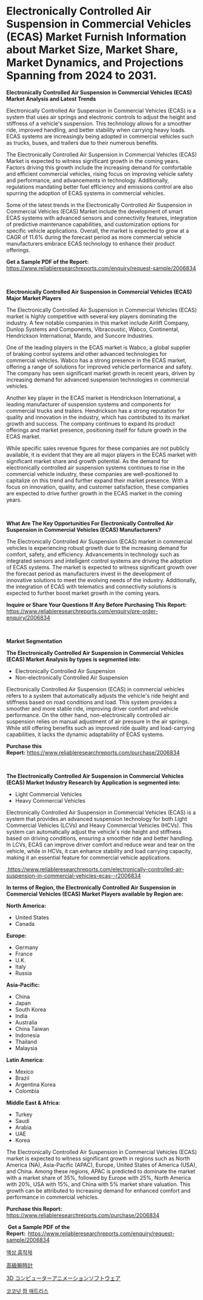 <p><h1>Electronically Controlled Air Suspension in Commercial Vehicles (ECAS) Market Furnish Information about Market Size, Market Share, Market Dynamics, and Projections Spanning from 2024 to 2031.</h1></p><p><strong>Electronically Controlled Air Suspension in Commercial Vehicles (ECAS) Market Analysis and Latest Trends</strong></p>
<p><p>Electronically Controlled Air Suspension in Commercial Vehicles (ECAS) is a system that uses air springs and electronic controls to adjust the height and stiffness of a vehicle's suspension. This technology allows for a smoother ride, improved handling, and better stability when carrying heavy loads. ECAS systems are increasingly being adopted in commercial vehicles such as trucks, buses, and trailers due to their numerous benefits.</p><p>The Electronically Controlled Air Suspension in Commercial Vehicles (ECAS) Market is expected to witness significant growth in the coming years. Factors driving this growth include the increasing demand for comfortable and efficient commercial vehicles, rising focus on improving vehicle safety and performance, and advancements in technology. Additionally, regulations mandating better fuel efficiency and emissions control are also spurring the adoption of ECAS systems in commercial vehicles.</p><p>Some of the latest trends in the Electronically Controlled Air Suspension in Commercial Vehicles (ECAS) Market include the development of smart ECAS systems with advanced sensors and connectivity features, integration of predictive maintenance capabilities, and customization options for specific vehicle applications. Overall, the market is expected to grow at a CAGR of 11.6% during the forecast period as more commercial vehicle manufacturers embrace ECAS technology to enhance their product offerings.</p></p>
<p><strong>Get a Sample PDF of the Report:&nbsp;</strong> <a href="https://www.reliableresearchreports.com/enquiry/request-sample/2006834">https://www.reliableresearchreports.com/enquiry/request-sample/2006834</a></p>
<p>&nbsp;</p>
<p><strong>Electronically Controlled Air Suspension in Commercial Vehicles (ECAS) Major Market Players</strong></p>
<p><p>The Electronically Controlled Air Suspension in Commercial Vehicles (ECAS) market is highly competitive with several key players dominating the industry. A few notable companies in this market include Airlift Company, Dunlop Systems and Components, Vibracoustic, Wabco, Continental, Hendrickson International, Mando, and Suncore Industries.</p><p>One of the leading players in the ECAS market is Wabco, a global supplier of braking control systems and other advanced technologies for commercial vehicles. Wabco has a strong presence in the ECAS market, offering a range of solutions for improved vehicle performance and safety. The company has seen significant market growth in recent years, driven by increasing demand for advanced suspension technologies in commercial vehicles.</p><p>Another key player in the ECAS market is Hendrickson International, a leading manufacturer of suspension systems and components for commercial trucks and trailers. Hendrickson has a strong reputation for quality and innovation in the industry, which has contributed to its market growth and success. The company continues to expand its product offerings and market presence, positioning itself for future growth in the ECAS market.</p><p>While specific sales revenue figures for these companies are not publicly available, it is evident that they are all major players in the ECAS market with significant market share and growth potential. As the demand for electronically controlled air suspension systems continues to rise in the commercial vehicle industry, these companies are well-positioned to capitalize on this trend and further expand their market presence. With a focus on innovation, quality, and customer satisfaction, these companies are expected to drive further growth in the ECAS market in the coming years.</p></p>
<p>&nbsp;</p>
<p><strong>What Are The Key Opportunities For Electronically Controlled Air Suspension in Commercial Vehicles (ECAS) Manufacturers?</strong></p>
<p><p>The Electronically Controlled Air Suspension (ECAS) market in commercial vehicles is experiencing robust growth due to the increasing demand for comfort, safety, and efficiency. Advancements in technology such as integrated sensors and intelligent control systems are driving the adoption of ECAS systems. The market is expected to witness significant growth over the forecast period as manufacturers invest in the development of innovative solutions to meet the evolving needs of the industry. Additionally, the integration of ECAS with telematics and connectivity solutions is expected to further boost market growth in the coming years.</p></p>
<p><strong>Inquire or Share Your Questions If Any Before Purchasing This Report:</strong> <a href="https://www.reliableresearchreports.com/enquiry/pre-order-enquiry/2006834">https://www.reliableresearchreports.com/enquiry/pre-order-enquiry/2006834</a></p>
<p>&nbsp;</p>
<p><strong>Market Segmentation</strong></p>
<p><strong>The Electronically Controlled Air Suspension in Commercial Vehicles (ECAS) Market Analysis by types is segmented into:</strong></p>
<p><ul><li>Electronically Controlled Air Suspension</li><li>Non-electronically Controlled Air Suspension</li></ul></p>
<p><p>Electronically Controlled Air Suspension (ECAS) in commercial vehicles refers to a system that automatically adjusts the vehicle's ride height and stiffness based on road conditions and load. This system provides a smoother and more stable ride, improving driver comfort and vehicle performance. On the other hand, non-electronically controlled air suspension relies on manual adjustment of air pressure in the air springs. While still offering benefits such as improved ride quality and load-carrying capabilities, it lacks the dynamic adaptability of ECAS systems.</p></p>
<p><strong>Purchase this Report:&nbsp;</strong><a href="https://www.reliableresearchreports.com/purchase/2006834">https://www.reliableresearchreports.com/purchase/2006834</a></p>
<p>&nbsp;</p>
<p><strong>The Electronically Controlled Air Suspension in Commercial Vehicles (ECAS) Market Industry Research by Application is segmented into:</strong></p>
<p><ul><li>Light Commercial Vehicles</li><li>Heavy Commercial Vehicles</li></ul></p>
<p><p>Electronically Controlled Air Suspension in Commercial Vehicles (ECAS) is a system that provides an advanced suspension technology for both Light Commercial Vehicles (LCVs) and Heavy Commercial Vehicles (HCVs). This system can automatically adjust the vehicle's ride height and stiffness based on driving conditions, ensuring a smoother ride and better handling. In LCVs, ECAS can improve driver comfort and reduce wear and tear on the vehicle, while in HCVs, it can enhance stability and load carrying capacity, making it an essential feature for commercial vehicle applications.</p></p>
<p><a href="https://www.reliableresearchreports.com/electronically-controlled-air-suspension-in-commercial-vehicles-ecas--r2006834">&nbsp;https://www.reliableresearchreports.com/electronically-controlled-air-suspension-in-commercial-vehicles-ecas--r2006834</a></p>
<p><strong>In terms of Region, the Electronically Controlled Air Suspension in Commercial Vehicles (ECAS) Market Players available by Region are:</strong></p>
<p>
    <p> <strong> North America: </strong>
        <ul>
            <li>United States</li>
            <li>Canada</li>
        </ul>
        </p> 
    <p> <strong> Europe: </strong>
        <ul>
            <li>Germany</li>
            <li>France</li>
            <li>U.K.</li>
            <li>Italy</li>
            <li>Russia</li>
        </ul>
        </p> 
    <p> <strong> Asia-Pacific: </strong>
        <ul>
            <li>China</li>
            <li>Japan</li>
            <li>South Korea</li>
            <li>India</li>
            <li>Australia</li>
            <li>China Taiwan</li>
            <li>Indonesia</li>
            <li>Thailand</li>
            <li>Malaysia</li>
        </ul>
        </p> 
    <p> <strong> Latin America: </strong>
        <ul>
            <li>Mexico</li>
            <li>Brazil</li>
            <li>Argentina Korea</li>
            <li>Colombia</li>
        </ul>
        </p> 
    <p> <strong> Middle East & Africa: </strong>
        <ul>
            <li>Turkey</li>
            <li>Saudi</li>
            <li>Arabia</li>
            <li>UAE</li>
            <li>Korea</li>
        </ul>
    </p>
    </p>
<p><p>The Electronically Controlled Air Suspension in Commercial Vehicles (ECAS) market is expected to witness significant growth in regions such as North America (NA), Asia-Pacific (APAC), Europe, United States of America (USA), and China. Among these regions, APAC is predicted to dominate the market with a market share of 35%, followed by Europe with 25%, North America with 20%, USA with 15%, and China with 5% market share valuation. This growth can be attributed to increasing demand for enhanced comfort and performance in commercial vehicles.</p></p>
<p><strong>Purchase this Report: </strong><a href="https://www.reliableresearchreports.com/purchase/2006834">https://www.reliableresearchreports.com/purchase/2006834</a></p>
<p>&nbsp;<strong>Get a Sample PDF of the Report:&nbsp;&nbsp;</strong><a href="https://www.reliableresearchreports.com/enquiry/request-sample/2006834">https://www.reliableresearchreports.com/enquiry/request-sample/2006834</a></p>
<p><strong></strong></p>
<p><p><a href="https://medium.com/@leeusso5656/%EC%95%A1%EC%B2%B4-%EC%A0%9C%EC%8A%B5%EC%A0%9C-%EC%8B%9C%EC%9E%A5-%EA%B7%9C%EB%AA%A8-%EC%8B%9C%EC%9E%A5-%EC%A0%84%EB%A7%9D-%EB%B0%8F-%EC%8B%9C%EC%9E%A5-%EC%98%88%EC%B8%A1-2024%EB%85%84%EB%B6%80%ED%84%B0-2031%EB%85%84%EA%B9%8C%EC%A7%80-b79c233b3dd5">액상 흡착제</a></p><p><a href="https://github.com/RudyBoyer2017/Market-Research-Report-List-1/blob/main/465941145970.md">高級腕時計</a></p><p><a href="https://github.com/MosesSpinka1914/Market-Research-Report-List-1/blob/main/931616245969.md">3D コンピューターアニメーションソフトウェア</a></p><p><a href="https://medium.com/@carlosrtzkzhj/2024-2031%EB%85%84-%EA%B8%B0%EA%B0%84%EC%9D%84-%EC%9C%84%ED%95%9C-%EC%BD%94%EC%BD%94%EB%84%9B-%ED%8C%9C-%EB%A7%A4%ED%8A%B8%EB%A6%AC%EC%8A%A4-%EC%8B%9C%EC%9E%A5-%EB%8F%99%ED%96%A5-%EB%B0%8F-%EC%8B%9C%EC%9E%A5-%EB%B6%84%EC%84%9D-%EC%98%88%EC%B8%A1-b3b958ba2458">코코넛 팜 매트리스</a></p></p>